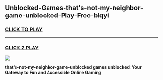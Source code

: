 
## Unblocked-Games-that's-not-my-neighbor-game-unblocked-Play-Free-blqyi
<h3>
<a href="https://premium76.site?title=that's-not-my-neighbor-game-unblocked&ref=23A">CLICK TO PLAY</a></h3>
<hr>

<h3>
<a href="https://premium76.site?title=that's-not-my-neighbor-game-unblocked&ref=23A">CLICK 2 PLAY</a>
  
</h3>

<a href="https://premium76.site?title=that's-not-my-neighbor-game-unblocked&ref=23A"><img src="https://clearcache.store/games.png"></a>


**that's-not-my-neighbor-game-unblocked games unblocked: Your Gateway to Fun and Accessible Online Gaming**
